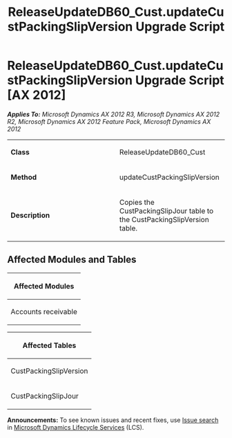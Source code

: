 ﻿---
title: ReleaseUpdateDB60_Cust.updateCustPackingSlipVersion Upgrade Script
TOCTitle: ReleaseUpdateDB60_Cust.updateCustPackingSlipVersion Upgrade Script
ms:assetid: a971c2ed-481b-c11c-95e0-af0580306a7f
ms:mtpsurl: https://msdn.microsoft.com/en-us/library/JJ686420(v=AX.60)
ms:contentKeyID: 49710376
ms.date: 05/18/2015
mtps_version: v=AX.60
---

# ReleaseUpdateDB60\_Cust.updateCustPackingSlipVersion Upgrade Script [AX 2012]


_**Applies To:** Microsoft Dynamics AX 2012 R3, Microsoft Dynamics AX 2012 R2, Microsoft Dynamics AX 2012 Feature Pack, Microsoft Dynamics AX 2012_

<table>
<colgroup>
<col style="width: 50%" />
<col style="width: 50%" />
</colgroup>
<tbody>
<tr class="odd">
<td><p><strong>Class</strong></p></td>
<td><p>ReleaseUpdateDB60_Cust</p></td>
</tr>
<tr class="even">
<td><p><strong>Method</strong></p></td>
<td><p>updateCustPackingSlipVersion</p></td>
</tr>
<tr class="odd">
<td><p><strong>Description</strong></p></td>
<td><p>Copies the CustPackingSlipJour table to the CustPackingSlipVersion table.</p></td>
</tr>
</tbody>
</table>


## Affected Modules and Tables

<table>
<colgroup>
<col style="width: 100%" />
</colgroup>
<thead>
<tr class="header">
<th><p>Affected Modules</p></th>
</tr>
</thead>
<tbody>
<tr class="odd">
<td><p>Accounts receivable</p></td>
</tr>
</tbody>
</table>


<table>
<colgroup>
<col style="width: 100%" />
</colgroup>
<thead>
<tr class="header">
<th><p>Affected Tables</p></th>
</tr>
</thead>
<tbody>
<tr class="odd">
<td><p>CustPackingSlipVersion</p></td>
</tr>
<tr class="even">
<td><p>CustPackingSlipJour</p></td>
</tr>
</tbody>
</table>

  
**Announcements:** To see known issues and recent fixes, use [Issue search](http://go.microsoft.com/fwlink/?linkid=389258) in [Microsoft Dynamics Lifecycle Services](http://go.microsoft.com/fwlink/?linkid=306505) (LCS).

